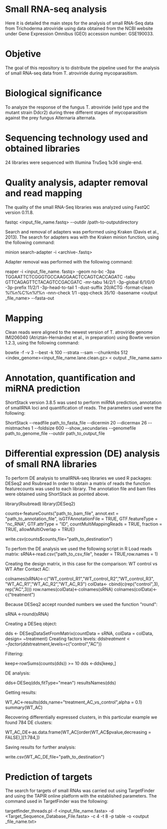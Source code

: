 # Small RNA-seq analysis
Here it is detailed the main steps for the analysis of small RNA-Seq data from Trichoderma atroviride using data obtained from the NCBI website under Gene Expression Omnibus (GEO) accession number: GSE190033.

# Objetive

The goal of this repository is to distribute the pipeline used for the analysis of small RNA-seq data from T. atroviride during mycoparasitism.

# Biological significance

To analyze the response of the fungus T. atroviride (wild type and the mutant strain Ddcr2) during three different stages of mycoparasitism against the prey fungus Alternaria
alternata.

# Sequencing technology used and obtained libraries

24 libraries were sequenced with Illumina TruSeq 1x36 single-end.

# Quality analysis, adapter removal and read mapping

The quality of the small RNA-Seq libraries was analyzed using FastQC version 0.11.8.

fastqc &lt;input_file_name.fastq&gt; --outdir /path-to-outputdirectory

Search and removal of adapters was performed using Kraken (Davis et al., 2013). The search for adapters was with the Kraken minion function, using the following command:

minion search-adapter -i &lt;archive-.fastq&gt;

Adapter removal was performed with the following command:

reaper -i &lt;input_file_name. fastq&gt; -geom no-bc -3pa TGGAATTCTCGGGTGCCAAGGAACTCCAGTCACCAGATC -tabu GTTCAGAGTTCTACAGTCCGACGATC -mr-tabu 14/2/1 -3p-global 6/1/0/0 -3p-prefix 11/2/1 -3p-head-to-tail 1 -dust-suffix 20/ACTG -format-clean %I%n%C%n%f%n -nnn-check 1/1 -qqq-check 35/10 -basename &lt;output _file_name&gt; --fasta-out

# Mapping
Clean reads were aligned to the newest version of T. atroviride genome IMI206040 (Atriztán-Hernández et al., in preparation) using Bowtie version 1.2.3, using the following command:

bowtie -f -v 3 --best -k 100 --strata --sam --chunkmbs 512 &lt;index_genome&gt;&lt;input_file_name.lane.clean.gz&gt; &lt; output _file_name.sam&gt;

# Annotation, quantification and miRNA prediction

ShortStack version 3.8.5 was used to perform miRNA prediction, annotation of smallRNA loci and quantification of reads. The parameters used were the following:

ShortStack --readfile path_to_fasta_file --dicermin 20 --dicermax 26 --mistmaches 1 --foldsize 600 --show_secundaries --genomefile path_to_genome_file --outdir path_to_output_file

# Differential expression (DE) analysis of small RNA libraries

To perform DE analysis to smallRNA-seq libraries we used R packages: DESeq2 and Rsubread
In order to obtain a matrix of reads the function featurecounts was used to each library. The annotation file and bam files were obtained using ShortStack as pointed above.

library(Rsubread)
library(DESeq2)

counts<-featureCounts("path_to_bam_file",
                         annot.ext = "path_to_annotation_file",
                         isGTFAnnotationFile = TRUE,
                         GTF.featureType = "nc_RNA",
                         GTF.attrType = "ID",
                         countMultiMappingReads = TRUE,
                         fraction = TRUE,
                         allowMultiOverlap = TRUE)
                     
write.csv(counts$counts,file="path_to_destination")

To perfom the DE analysis we used the following script in R
Load reads matrix:
sRNA<-read.csv("path_to_csv_file", header = TRUE,row.names = 1)

Creating the design matrix, in this case for the comparison: WT control vs WT After Contact AC:

colnames(sRNA)<-c("WT_control_R1","WT_control_R2","WT_control_R3",
                  "WT_AC_R1","WT_AC_R2","WT_AC_R3")
colData<- cbind(c(rep("control",3),
                  rep("AC",3)))
row.names(colData)<-colnames(sRNA)
colnames(colData)<-c("treatment")

Because DESeq2 accept rounded numbers we used the function "round":

sRNA    <-round(sRNA)

Creating a DESeq object:

dds <- DESeqDataSetFromMatrix(countData = sRNA,
                              colData = colData,
                              design= ~treatment)
Creating factors levels:
dds$treatment<-factor(dds$treatment,levels=c("control","AC"))

Filtering: 

keep<-rowSums(counts(dds)) >= 10
dds <-dds[keep,]

DE analysis:

dds<-DESeq(dds,fitType="mean")
resultsNames(dds)

Getting results: 

WT_AC<-results(dds,name="treatment_AC_vs_control",alpha = 0.1)
summary(WT_AC)

Recovering differentially expressed clusters, in this particular example we found 784 DE clusters:

WT_AC_DE<-as.data.frame(WT_AC[order(WT_AC$pvalue,decreasing = FALSE),][1:784,])

Saving results for further analysis:

write.csv(WT_AC_DE,file="path_to_destination")

# Prediction of targets 

The search for targets of small RNAs was carried out using TargetFinder and using the TAPIR online platform with the established parameters. The command used in TargetFinder was the following:

targetfinder_threads.pl -f &lt;input_file_name.fasta&gt; -d &lt;Target_Sequence_Database_File.fasta&gt; -c 4 -t 8 -p table -o &lt;output _file_name.txt&gt;

